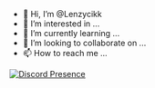 - 👋 Hi, I’m @Lenzycikk
- 👀 I’m interested in ...
- 🌱 I’m currently learning ...
- 💞️ I’m looking to collaborate on ...
- 📫 How to reach me ...

[![Discord Presence](https://lanyard-profile-readme.vercel.app/api/896834304930369578?hideDiscrim=true)](https://discord.com/users/896834304930369578)
